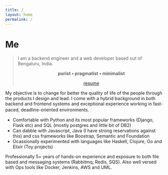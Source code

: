 ```yaml
---
title: /
layout: home
permalink: /
---
```



# Me

> I am a backend engineer and a web developer based out of Bengaluru, India.
> <p align="center" style="font-weight:bold;"> purist • pragmatist • minimalist </p>
> <p align="center" ><a href="{{ "/assets/Damodharan Thulasiram - Resume.pdf" | relative_url }}" class="has-text-centered" target="_blank" > resume </a></p>

My objective is to change for better the quality of life of the people through the products I design and lead. I come with a hybrid background in both backend and frontend systems and exceptional experience working in fast-paced, deadline-oriented environments.  　
* Comfortable with Python and its most popular frameworks (Django, Flask etc) and SQL (mostly postgres and little bit of DB2)
* Can dabble with Javascript, Java (I have strong reservations against this) and css frameworks like Boostrap, Semantic and Foundation
* Ocassionally experimented with languages like Haskell, Clojure, Go and Elixir (Toy projects)


Professionally 5+ years of hands-on experience and exposure to both file based and messaging systems (Rabbitmq, Redis, SQS). Also well versed with Ops tools like Docker, Jenkins, AWS and UML.
